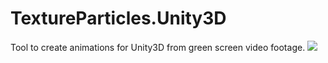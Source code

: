 # TextureParticles.Unity3D
Tool to create animations for Unity3D from green screen video footage.
![](https://miro.medium.com/max/875/1*QdaXA_Xk73fwhQhDw8VMUQ.png)
